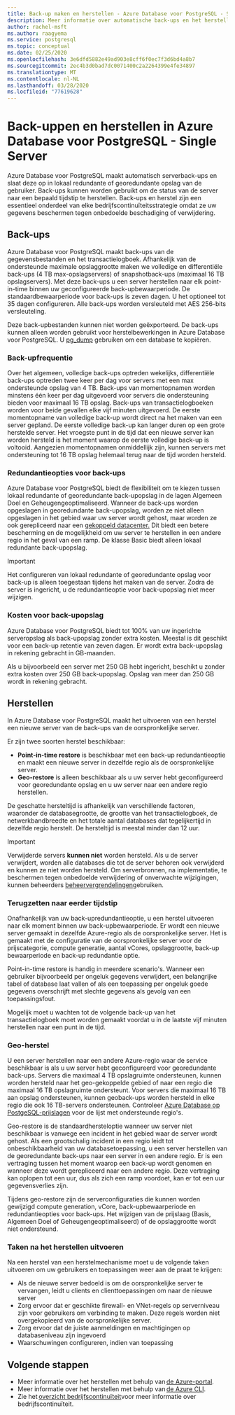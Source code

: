```yaml
---
title: Back-up maken en herstellen - Azure Database voor PostgreSQL - Single Server
description: Meer informatie over automatische back-ups en het herstellen van uw Azure Database voor PostgreSQL-server - Single Server.
author: rachel-msft
ms.author: raagyema
ms.service: postgresql
ms.topic: conceptual
ms.date: 02/25/2020
ms.openlocfilehash: 3e6dfd5882e49ad903e8cff6f0ec7f3d6bd4a8b7
ms.sourcegitcommit: 2ec4b3d0bad7dc0071400c2a2264399e4fe34897
ms.translationtype: MT
ms.contentlocale: nl-NL
ms.lasthandoff: 03/28/2020
ms.locfileid: "77619628"
---
```

# <a name="backup-and-restore-in-azure-database-for-postgresql---single-server"></a>Back-uppen en herstellen in Azure Database voor PostgreSQL - Single Server

Azure Database voor PostgreSQL maakt automatisch serverback-ups en slaat deze op in lokaal redundante of georedundante opslag van de gebruiker. Back-ups kunnen worden gebruikt om de status van de server naar een bepaald tijdstip te herstellen. Back-ups en herstel zijn een essentieel onderdeel van elke bedrijfscontinuïteitsstrategie omdat ze uw gegevens beschermen tegen onbedoelde beschadiging of verwijdering.

## <a name="backups"></a>Back-ups

Azure Database voor PostgreSQL maakt back-ups van de gegevensbestanden en het transactielogboek. Afhankelijk van de ondersteunde maximale opslaggrootte maken we volledige en differentiële back-ups (4 TB max-opslagservers) of snapshotback-ups (maximaal 16 TB opslagservers). Met deze back-ups u een server herstellen naar elk point-in-time binnen uw geconfigureerde back-upbewaarperiode. De standaardbewaarperiode voor back-ups is zeven dagen. U het optioneel tot 35 dagen configureren. Alle back-ups worden versleuteld met AES 256-bits versleuteling.

Deze back-upbestanden kunnen niet worden geëxporteerd. De back-ups kunnen alleen worden gebruikt voor herstelbewerkingen in Azure Database voor PostgreSQL. U [pg_dump](howto-migrate-using-dump-and-restore.md) gebruiken om een database te kopiëren.

### <a name="backup-frequency"></a>Back-upfrequentie

Over het algemeen, volledige back-ups optreden wekelijks, differentiële back-ups optreden twee keer per dag voor servers met een max ondersteunde opslag van 4 TB. Back-ups van momentopnamen worden minstens één keer per dag uitgevoerd voor servers die ondersteuning bieden voor maximaal 16 TB opslag. Back-ups van transactielogboeken worden voor beide gevallen elke vijf minuten uitgevoerd. De eerste momentopname van volledige back-up wordt direct na het maken van een server gepland. De eerste volledige back-up kan langer duren op een grote herstelde server. Het vroegste punt in de tijd dat een nieuwe server kan worden hersteld is het moment waarop de eerste volledige back-up is voltooid. Aangezien momentopnamen onmiddellijk zijn, kunnen servers met ondersteuning tot 16 TB opslag helemaal terug naar de tijd worden hersteld.

### <a name="backup-redundancy-options"></a>Redundantieopties voor back-ups

Azure Database voor PostgreSQL biedt de flexibiliteit om te kiezen tussen lokaal redundante of georedundante back-upopslag in de lagen Algemeen Doel en Geheugengeoptimaliseerd. Wanneer de back-ups worden opgeslagen in georedundante back-upopslag, worden ze niet alleen opgeslagen in het gebied waar uw server wordt gehost, maar worden ze ook gerepliceerd naar een [gekoppeld datacenter.](https://docs.microsoft.com/azure/best-practices-availability-paired-regions) Dit biedt een betere bescherming en de mogelijkheid om uw server te herstellen in een andere regio in het geval van een ramp. De klasse Basic biedt alleen lokaal redundante back-upopslag.

> [!IMPORTANT]
> Het configureren van lokaal redundante of georedundante opslag voor back-up is alleen toegestaan tijdens het maken van de server. Zodra de server is ingericht, u de redundantieoptie voor back-upopslag niet meer wijzigen.

### <a name="backup-storage-cost"></a>Kosten voor back-upopslag

Azure Database voor PostgreSQL biedt tot 100% van uw ingerichte serveropslag als back-upopslag zonder extra kosten. Meestal is dit geschikt voor een back-up retentie van zeven dagen. Er wordt extra back-upopslag in rekening gebracht in GB-maanden.

Als u bijvoorbeeld een server met 250 GB hebt ingericht, beschikt u zonder extra kosten over 250 GB back-upopslag. Opslag van meer dan 250 GB wordt in rekening gebracht.

## <a name="restore"></a>Herstellen

In Azure Database voor PostgreSQL maakt het uitvoeren van een herstel een nieuwe server van de back-ups van de oorspronkelijke server.

Er zijn twee soorten herstel beschikbaar:

- **Point-in-time restore** is beschikbaar met een back-up redundantieoptie en maakt een nieuwe server in dezelfde regio als de oorspronkelijke server.
- **Geo-restore** is alleen beschikbaar als u uw server hebt geconfigureerd voor georedundante opslag en u uw server naar een andere regio herstellen.

De geschatte hersteltijd is afhankelijk van verschillende factoren, waaronder de databasegrootte, de grootte van het transactielogboek, de netwerkbandbreedte en het totale aantal databases dat tegelijkertijd in dezelfde regio herstelt. De hersteltijd is meestal minder dan 12 uur.

> [!IMPORTANT]
> Verwijderde servers **kunnen niet** worden hersteld. Als u de server verwijdert, worden alle databases die tot de server behoren ook verwijderd en kunnen ze niet worden hersteld. Om serverbronnen, na implementatie, te beschermen tegen onbedoelde verwijdering of onverwachte wijzigingen, kunnen beheerders [beheervergrendelingen](https://docs.microsoft.com/azure/azure-resource-manager/resource-group-lock-resources)gebruiken.

### <a name="point-in-time-restore"></a>Terugzetten naar eerder tijdstip

Onafhankelijk van uw back-upredundantieoptie, u een herstel uitvoeren naar elk moment binnen uw back-upbewaarperiode. Er wordt een nieuwe server gemaakt in dezelfde Azure-regio als de oorspronkelijke server. Het is gemaakt met de configuratie van de oorspronkelijke server voor de prijscategorie, compute generatie, aantal vCores, opslaggrootte, back-up bewaarperiode en back-up redundantie optie.

Point-in-time restore is handig in meerdere scenario's. Wanneer een gebruiker bijvoorbeeld per ongeluk gegevens verwijdert, een belangrijke tabel of database laat vallen of als een toepassing per ongeluk goede gegevens overschrijft met slechte gegevens als gevolg van een toepassingsfout.

Mogelijk moet u wachten tot de volgende back-up van het transactielogboek moet worden gemaakt voordat u in de laatste vijf minuten herstellen naar een punt in de tijd.

### <a name="geo-restore"></a>Geo-herstel

U een server herstellen naar een andere Azure-regio waar de service beschikbaar is als u uw server hebt geconfigureerd voor georedundante back-ups. Servers die maximaal 4 TB opslagruimte ondersteunen, kunnen worden hersteld naar het geo-gekoppelde gebied of naar een regio die maximaal 16 TB opslagruimte ondersteunt. Voor servers die maximaal 16 TB aan opslag ondersteunen, kunnen geoback-ups worden hersteld in elke regio die ook 16 TB-servers ondersteunen. Controleer [Azure Database op PostgeSQL-prijslagen](concepts-pricing-tiers.md) voor de lijst met ondersteunde regio's.

Geo-restore is de standaardhersteloptie wanneer uw server niet beschikbaar is vanwege een incident in het gebied waar de server wordt gehost. Als een grootschalig incident in een regio leidt tot onbeschikbaarheid van uw databasetoepassing, u een server herstellen van de georedundante back-ups naar een server in een andere regio. Er is een vertraging tussen het moment waarop een back-up wordt genomen en wanneer deze wordt gerepliceerd naar een andere regio. Deze vertraging kan oplopen tot een uur, dus als zich een ramp voordoet, kan er tot een uur gegevensverlies zijn.

Tijdens geo-restore zijn de serverconfiguraties die kunnen worden gewijzigd compute generation, vCore, back-upbewaarperiode en redundantieopties voor back-ups. Het wijzigen van de prijslaag (Basis, Algemeen Doel of Geheugengeoptimaliseerd) of de opslaggrootte wordt niet ondersteund.

### <a name="perform-post-restore-tasks"></a>Taken na het herstellen uitvoeren

Na een herstel van een herstelmechanisme moet u de volgende taken uitvoeren om uw gebruikers en toepassingen weer aan de praat te krijgen:

- Als de nieuwe server bedoeld is om de oorspronkelijke server te vervangen, leidt u clients en clienttoepassingen om naar de nieuwe server
- Zorg ervoor dat er geschikte firewall- en VNet-regels op serverniveau zijn voor gebruikers om verbinding te maken. Deze regels worden niet overgekopieerd van de oorspronkelijke server.
- Zorg ervoor dat de juiste aanmeldingen en machtigingen op databaseniveau zijn ingevoerd
- Waarschuwingen configureren, indien van toepassing

## <a name="next-steps"></a>Volgende stappen

- Meer informatie over het herstellen met behulp van [de Azure-portal](howto-restore-server-portal.md).
- Meer informatie over het herstellen met behulp van [de Azure CLI](howto-restore-server-cli.md).
- Zie het [overzicht bedrijfscontinuïteit](concepts-business-continuity.md)voor meer informatie over bedrijfscontinuïteit.
